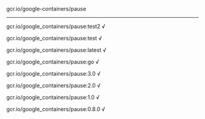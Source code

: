 gcr.io/google-containers/pause 

----
gcr.io/google_containers/pause:test2 √

gcr.io/google_containers/pause:test √

gcr.io/google_containers/pause:latest √

gcr.io/google_containers/pause:go √

gcr.io/google_containers/pause:3.0 √

gcr.io/google_containers/pause:2.0 √

gcr.io/google_containers/pause:1.0 √

gcr.io/google_containers/pause:0.8.0 √

